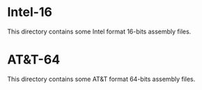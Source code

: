 # Intel-16

This directory contains some Intel format 16-bits assembly files.

# AT&T-64	

This directory contains some AT&T format 64-bits assembly files.